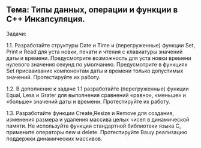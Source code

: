 ## Тема: Типы данных, операции и функции в С++ Инкапсуляция.

Задачи:

1.1. Разработайте структуры Date и Time и (перегруженные) функции Set, Print и Read для уста
новки, печати и чтения с клавиатуры значений даты и времени. Предусмотрите возможность для уста
новки времени нулевого значения секунд по умолчанию. Предусмотрите в функциях Set присваивание 
компонентам даты и времени только допустимых значений. Протестируйте их работу. 

1.2. В дополнение к задаче 1.1 разработайте (перегруженные) функции Equal, Less и Grater для 
выполнения сравнений «равно», «меньше» и «больше» значений даты и времени. Протестируйте их 
работу. 

1.3. Разработайте функции Create,Resize и Remove для создания, изменения размера и удаления 
массива целых чисел в динамической памяти. Не используйте функции стандартной библиотеки языка 
C, примените операторы new и delete. Протестируйте Вашу реализацию поддержки динамических 
массивов. 
